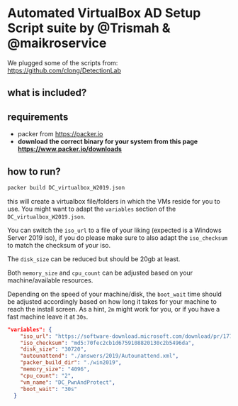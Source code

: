# Automated VirtualBox AD Setup Script suite by @Trismah & @maikroservice
We plugged some of the scripts from: https://github.com/clong/DetectionLab

## what is included?


## requirements
* packer from https://packer.io
* **download the correct binary for your system from this page https://www.packer.io/downloads**

## how to run?
```bash
packer build DC_virtualbox_W2019.json
```
this will create a virtualbox file/folders in which the VMs reside for you to use. 
You might want to adapt the `variables` section of the `DC_virtualbox_W2019.json`.

You can switch the `iso_url` to a file of your liking (expected is a Windows Server 2019 iso), if you do please make sure to also adapt the `iso_checksum` to match the checksum of your iso. 

The `disk_size` can be reduced but should be 20gb at least. 

Both `memory_size` and `cpu_count` can be adjusted based on your machine/available resources. 

Depending on the speed of your machine/disk, the `boot_wait` time should be adjusted accordingly based on how long it takes for your machine to reach the install screen. As a hint, `2m` might work for you, or if you have a fast machine leave it at `30s`.
```json
"variables": {
    "iso_url": "https://software-download.microsoft.com/download/pr/17763.737.190906-2324.rs5_release_svc_refresh_SERVER_EVAL_x64FRE_en-us_1.iso",
    "iso_checksum": "md5:70fec2cb1d6759108820130c2b5496da",
    "disk_size": "30720",
    "autounattend": "./answers/2019/Autounattend.xml",
    "packer_build_dir": "./win2019",
    "memory_size": "4096",
    "cpu_count": "2",
    "vm_name": "DC_PwnAndProtect",
    "boot_wait": "30s"
  }
```